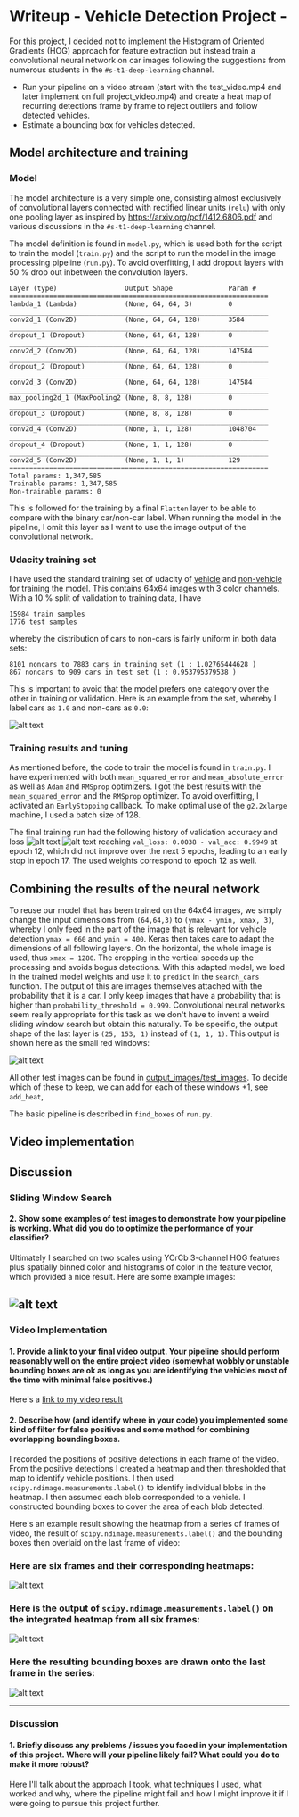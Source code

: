 # Writeup - Vehicle Detection Project -

For this project, I decided not to implement the Histogram of Oriented Gradients
(HOG) approach for feature extraction but instead train a convolutional neural
network on car images following the suggestions from numerous students in the
`#s-t1-deep-learning` channel.

* Run your pipeline on a video stream (start with the test_video.mp4 and later
  implement on full project_video.mp4) and create a heat map of recurring
  detections frame by frame to reject outliers and follow detected vehicles.
* Estimate a bounding box for vehicles detected.

[//]: # (Image References)
[image1]: ./output_images/training_data_overview.png
[image2]: ./output_images/test_images/test1.jpg
[training1]: ./hist_accuracy.png
[training2]: ./hist_loss.png
[image3]: ./examples/sliding_windows.jpg
[image4]: ./examples/sliding_window.jpg
[image5]: ./examples/bboxes_and_heat.png
[image6]: ./examples/labels_map.png
[image7]: ./examples/output_bboxes.png
[video1]: ./project_video.mp4

## Model architecture and training

### Model

The model architecture is a very simple one, consisting almost exclusively of
convolutional layers connected with rectified linear units (`relu`) with only
one pooling layer as inspired by
https://arxiv.org/pdf/1412.6806.pdf and various discussions in the
`#s-t1-deep-learning` channel.

The model definition is found in `model.py`, which is used both for the script
to train the model (`train.py`) and the script to run the model in the image
processing pipeline (`run.py`). To avoid overfitting, I add dropout layers
with 50 % drop out inbetween the convolution layers.
```
Layer (type)                 Output Shape              Param #
=================================================================
lambda_1 (Lambda)            (None, 64, 64, 3)         0
_________________________________________________________________
conv2d_1 (Conv2D)            (None, 64, 64, 128)       3584
_________________________________________________________________
dropout_1 (Dropout)          (None, 64, 64, 128)       0
_________________________________________________________________
conv2d_2 (Conv2D)            (None, 64, 64, 128)       147584
_________________________________________________________________
dropout_2 (Dropout)          (None, 64, 64, 128)       0
_________________________________________________________________
conv2d_3 (Conv2D)            (None, 64, 64, 128)       147584
_________________________________________________________________
max_pooling2d_1 (MaxPooling2 (None, 8, 8, 128)         0
_________________________________________________________________
dropout_3 (Dropout)          (None, 8, 8, 128)         0
_________________________________________________________________
conv2d_4 (Conv2D)            (None, 1, 1, 128)         1048704
_________________________________________________________________
dropout_4 (Dropout)          (None, 1, 1, 128)         0
_________________________________________________________________
conv2d_5 (Conv2D)            (None, 1, 1, 1)           129
=================================================================
Total params: 1,347,585
Trainable params: 1,347,585
Non-trainable params: 0
```
This is followed for the training by a final `Flatten` layer to be able to
compare with the binary car/non-car label. When running the model in the
pipeline, I omit this layer as I want to use the image output of the
convolutional network.

### Udacity training set
I have used the standard training set of udacity of
[vehicle](https://s3.amazonaws.com/udacity-sdc/Vehicle_Tracking/vehicles.zip)
and
[non-vehicle](https://s3.amazonaws.com/udacity-sdc/Vehicle_Tracking/non-vehicles.zip)
for training the model.  This contains 64x64 images with 3 color channels. With
a 10 % split of validation to training data, I have
```
15984 train samples
1776 test samples
```
whereby the distribution of cars to non-cars is fairly uniform in both data
sets:
```
8101 noncars to 7883 cars in training set (1 : 1.02765444628 )
867 noncars to 909 cars in test set (1 : 0.953795379538 )
```
This is important to avoid that the model prefers one category over the other
in training or validation. Here is an example from the set, whereby I label
cars as `1.0` and non-cars as `0.0`:

![alt text][image1]

### Training results and tuning
As mentioned before, the code to train the model is found in `train.py`.
I have experimented with both `mean_squared_error` and `mean_absolute_error` as
well as `Adam` and `RMSprop` optimizers. I got the best results with the
`mean_squared_error` and the `RMSprop` optimizer. To avoid overfitting, I
activated an `EarlyStopping` callback. To make optimal use of the `g2.2xlarge`
machine, I used a batch size of 128.

The final training run had the following history of validation accuracy and loss
![alt text][training1]
![alt text][training2]
reaching `val_loss: 0.0038 - val_acc: 0.9949` at epoch 12, which did not improve
over the next 5 epochs, leading to an early stop in epoch 17. The used weights
correspond to epoch 12 as well.

## Combining the results of the neural network
To reuse our model that has been trained on the 64x64 images, we simply change
the input dimensions from `(64,64,3)` to `(ymax - ymin, xmax, 3)`, whereby I
only feed in the part of the image that is relevant for vehicle detection `ymax
= 660` and `ymin = 400`.  Keras then takes care to adapt the dimensions of all
following layers.  On the horizontal, the whole image is used, thus `xmax =
1280`. The cropping in the vertical speeds up the processing and avoids bogus
detections. With this adapted model, we load in the trained model weights and
use it to `predict` in the `search_cars` function. The output of this are images
themselves attached with the probability that it is a car. I only keep images
that have a probability that is higher than `probability_threshold = 0.999`.
Convolutional neural networks seem really appropriate for this task as we don't
have to invent a weird sliding window search but obtain this naturally. To be
specific, the output shape of the last layer is `(25, 153, 1)` instead of `(1,
1, 1)`.  This output is shown here as the small red windows:

![alt text][image2]

All other test images can be found in
[output_images/test_images](output_images/test_images). To decide which of
these to keep, we can add for each of these windows +1, see `add_heat`,

The basic pipeline is described in `find_boxes` of `run.py`.


## Video implementation

## Discussion






### Sliding Window Search

#### 2. Show some examples of test images to demonstrate how your pipeline is working.  What did you do to optimize the performance of your classifier?

Ultimately I searched on two scales using YCrCb 3-channel HOG features plus spatially binned color and histograms of color in the feature vector, which provided a nice result.  Here are some example images:

![alt text][image4]
---

### Video Implementation

#### 1. Provide a link to your final video output.  Your pipeline should perform reasonably well on the entire project video (somewhat wobbly or unstable bounding boxes are ok as long as you are identifying the vehicles most of the time with minimal false positives.)
Here's a [link to my video result](./project_video.mp4)


#### 2. Describe how (and identify where in your code) you implemented some kind of filter for false positives and some method for combining overlapping bounding boxes.

I recorded the positions of positive detections in each frame of the video.  From the positive detections I created a heatmap and then thresholded that map to identify vehicle positions.  I then used `scipy.ndimage.measurements.label()` to identify individual blobs in the heatmap.  I then assumed each blob corresponded to a vehicle.  I constructed bounding boxes to cover the area of each blob detected.

Here's an example result showing the heatmap from a series of frames of video, the result of `scipy.ndimage.measurements.label()` and the bounding boxes then overlaid on the last frame of video:

### Here are six frames and their corresponding heatmaps:

![alt text][image5]

### Here is the output of `scipy.ndimage.measurements.label()` on the integrated heatmap from all six frames:
![alt text][image6]

### Here the resulting bounding boxes are drawn onto the last frame in the series:
![alt text][image7]



---

### Discussion

#### 1. Briefly discuss any problems / issues you faced in your implementation of this project.  Where will your pipeline likely fail?  What could you do to make it more robust?

Here I'll talk about the approach I took, what techniques I used, what worked and why, where the pipeline might fail and how I might improve it if I were going to pursue this project further.


